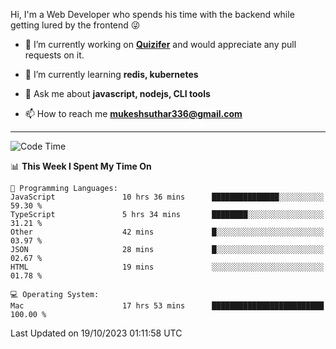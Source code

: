 Hi, I'm a Web Developer who spends his time with the backend while getting lured by the frontend 😜

- 🔭 I’m currently working on **[Quizifer](https://github.com/SutharMukesh/Quizifer/)** and would appreciate any pull requests on it.

- 🌱 I’m currently learning **redis, kubernetes**

- 💬 Ask me about **javascript, nodejs, CLI tools**

- 📫 How to reach me **mukeshsuthar336@gmail.com**

---
<!--START_SECTION:waka-->
![Code Time](http://img.shields.io/badge/Code%20Time-2%2C571%20hrs%2054%20mins-blue)

📊 **This Week I Spent My Time On** 

```text
💬 Programming Languages: 
JavaScript               10 hrs 36 mins      ███████████████░░░░░░░░░░   59.30 % 
TypeScript               5 hrs 34 mins       ████████░░░░░░░░░░░░░░░░░   31.21 % 
Other                    42 mins             █░░░░░░░░░░░░░░░░░░░░░░░░   03.97 % 
JSON                     28 mins             █░░░░░░░░░░░░░░░░░░░░░░░░   02.67 % 
HTML                     19 mins             ░░░░░░░░░░░░░░░░░░░░░░░░░   01.78 % 

💻 Operating System: 
Mac                      17 hrs 53 mins      █████████████████████████   100.00 % 
```


 Last Updated on 19/10/2023 01:11:58 UTC
<!--END_SECTION:waka-->
